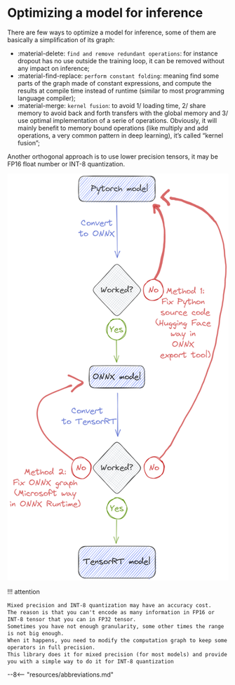 # Optimizing a model for inference

There are few ways to optimize a model for inference, some of them are basically a simplification of its graph:

* :material-delete: `find and remove redundant operations`: for instance dropout has no use outside the training loop, it can be removed without any impact on inference;
* :material-find-replace: `perform constant folding`: meaning find some parts of the graph made of constant expressions, and compute the results at compile time instead of runtime (similar to most programming language compiler);
* :material-merge: `kernel fusion`: to avoid 1/ loading time, 2/ share memory to avoid back and forth transfers with the global memory and 3/ use optimal implementation of a serie of operations. Obviously, it will mainly benefit to memory bound operations (like multiply and add operations, a very common pattern in deep learning), it’s called “kernel fusion”;

Another orthogonal approach is to use lower precision tensors, it may be FP16 float number or INT-8 quantization.

![Image title](img/optimization_process.png)

!!! attention

    Mixed precision and INT-8 quantization may have an accuracy cost.
    The reason is that you can't encode as many information in FP16 or INT-8 tensor that you can in FP32 tensor.  
    Sometimes you have not enough granularity, some other times the range is not big enough.
    When it happens, you need to modify the computation graph to keep some operators in full precision.  
    This library does it for mixed precision (for most models) and provide you with a simple way to do it for INT-8 quantization

--8<-- "resources/abbreviations.md"